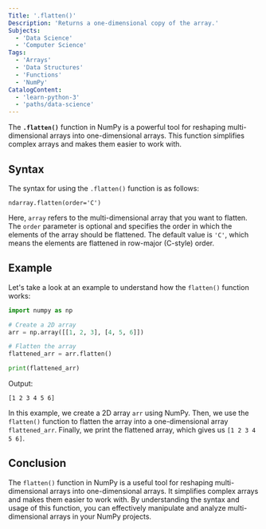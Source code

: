 ```yaml
---
Title: '.flatten()'
Description: 'Returns a one-dimensional copy of the array.'
Subjects:
  - 'Data Science'
  - 'Computer Science'
Tags:
  - 'Arrays'
  - 'Data Structures'
  - 'Functions'
  - 'NumPy'
CatalogContent:
  - 'learn-python-3'
  - 'paths/data-science'
---
```


The **`.flatten()`** function in NumPy is a powerful tool for reshaping multi-dimensional arrays into one-dimensional arrays. This function simplifies complex arrays and makes them easier to work with.

## Syntax

The syntax for using the `.flatten()` function is as follows:

```pseudo
ndarray.flatten(order='C')
```

Here, `array` refers to the multi-dimensional array that you want to flatten. The `order` parameter is optional and specifies the order in which the elements of the array should be flattened. The default value is `'C'`, which means the elements are flattened in row-major (C-style) order.

## Example

Let's take a look at an example to understand how the `flatten()` function works:

```python
import numpy as np

# Create a 2D array
arr = np.array([[1, 2, 3], [4, 5, 6]])

# Flatten the array
flattened_arr = arr.flatten()

print(flattened_arr)
```

Output:
```
[1 2 3 4 5 6]
```

In this example, we create a 2D array `arr` using NumPy. Then, we use the `flatten()` function to flatten the array into a one-dimensional array `flattened_arr`. Finally, we print the flattened array, which gives us `[1 2 3 4 5 6]`.

## Conclusion

The `flatten()` function in NumPy is a useful tool for reshaping multi-dimensional arrays into one-dimensional arrays. It simplifies complex arrays and makes them easier to work with. By understanding the syntax and usage of this function, you can effectively manipulate and analyze multi-dimensional arrays in your NumPy projects.
